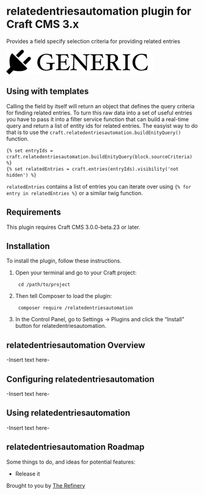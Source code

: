 # relatedentriesautomation plugin for Craft CMS 3.x

Provides a field specify selection criteria for providing related entries

![Screenshot](resources/img/plugin-logo.png)

## Using with templates
Calling the field by itself will return an object that defines the query criteria for finding related entries. To turn this raw data into a set of useful entries you have to pass it into a filter service function that can build a real-time query and return a list of entity ids for related entries. The easyist way to do that is to use the `craft.relatedentriesautomation.buildEnityQuery()` function.

```twig
{% set entryIds = craft.relatedentriesautomation.buildEnityQuery(block.sourceCriteria) %}
{% set relatedEntries = craft.entries(entryIds).visibility('not  hidden') %}
```
`relatedEntries` contains a list of entries you can iterate over using `{% for entry in relatedEntries %}` or a similar twig function.


## Requirements

This plugin requires Craft CMS 3.0.0-beta.23 or later.

## Installation

To install the plugin, follow these instructions.

1. Open your terminal and go to your Craft project:

        cd /path/to/project

2. Then tell Composer to load the plugin:

        composer require /relatedentriesautomation

3. In the Control Panel, go to Settings → Plugins and click the “Install” button for relatedentriesautomation.

## relatedentriesautomation Overview

-Insert text here-

## Configuring relatedentriesautomation

-Insert text here-

## Using relatedentriesautomation

-Insert text here-

## relatedentriesautomation Roadmap

Some things to do, and ideas for potential features:

* Release it

Brought to you by [The Refinery](http://the-refinery.io/)

